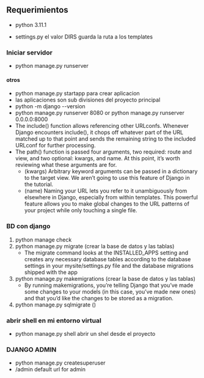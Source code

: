 ## Requerimientos 
- python 3.11.1

- settings.py el valor DIRS guarda la ruta a los templates
### Iniciar servidor
- python manage.py runserver
#### otros
- python manage.py startapp <nombre> para crear aplicacion
- las aplicaciones son sub divisiones del proyecto principal
- python -m django --version
- python manage.py runserver 8080 or python manage.py runserver 0.0.0.0:8000
- The include() function allows referencing other URLconfs. Whenever Django encounters include(), it chops off whatever part of the URL matched up to that point and sends the remaining string to the included URLconf for further processing.
- The path() function is passed four arguments, two required: route and view, and two optional: kwargs, and name. At this point, it’s worth reviewing what these arguments are for.
    - (kwargs) Arbitrary keyword arguments can be passed in a dictionary to the target view. We aren’t going to use this feature of Django in the tutorial.
    - (name) Naming your URL lets you refer to it unambiguously from elsewhere in Django, especially from within templates. This powerful feature allows you to make global changes to the URL patterns of your project while only touching a single file.
### BD con django
1) python manage check 
2) python manage.py migrate (crear la base de datos y las tablas)
    - The migrate command looks at the INSTALLED_APPS setting and creates any necessary database tables according to the database settings in your mysite/settings.py file and the database migrations shipped with the app
3) python manage.py makemigrations (crear la base de datos y las tablas)
    - By running makemigrations, you’re telling Django that you’ve made some changes to your models (in this case, you’ve made new ones) and that you’d like the changes to be stored as a migration.
4) python manage.py sqlmigrate <nombre> <numero de migracion> ()
### abrir shell en mi entorno virtual
- python manage.py shell abrir un shel desde el proyecto

### DJANGO ADMIN
-  python manage.py createsuperuser
- /admin default url for admin

